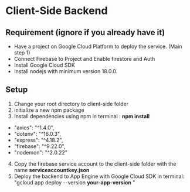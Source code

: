 # Client-Side Backend

## Requirement (ignore if you already have it)
- Have a project on Google Cloud Platform to deploy the service. (Main step 1)
- Connect Firebase to Project and Enable firestore and Auth
- Install Google Cloud SDK
- Install nodejs with minimum version 18.0.0.

## Setup
1. Change your root directory to client-side folder
2. initialize a new npm package
3. Install dependencies using npm in terminal : **npm install**
  - "axios": "^1.4.0",
  - "dotenv": "^16.0.3",
  - "express": "^4.18.2",
  - "firebase": "^9.22.0",
  - "nodemon": "^2.0.22"
4. Copy the firebase service account to the client-side folder with the name **serviceaccountkey.json**
5. Deploy the backend to App Engine with Google Cloud SDK in terminal: "gcloud app deploy --version **your-app-version** "
